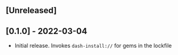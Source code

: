 ## [Unreleased]

## [0.1.0] - 2022-03-04

- Initial release. Invokes `dash-install://` for gems in the lockfile
